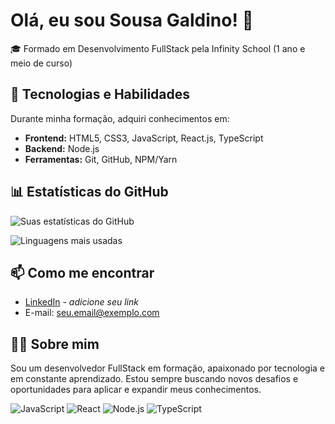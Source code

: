 # Olá, eu sou Sousa Galdino! 👋

🎓 Formado em Desenvolvimento FullStack pela Infinity School (1 ano e meio de curso)

## 🚀 Tecnologias e Habilidades

Durante minha formação, adquiri conhecimentos em:

- **Frontend:** HTML5, CSS3, JavaScript, React.js, TypeScript
- **Backend:** Node.js
- **Ferramentas:** Git, GitHub, NPM/Yarn

## 📊 Estatísticas do GitHub

![Suas estatísticas do GitHub](https://github-readme-stats.vercel.app/api?username=GaldinoSousa&show_icons=true&theme=radical)

![Linguagens mais usadas](https://github-readme-stats.vercel.app/api/top-langs/?username=GaldinoSousa&layout=compact&theme=radical)

## 📫 Como me encontrar

- [LinkedIn](https://www.linkedin.com/in/seu-perfil) - *adicione seu link*
- E-mail: seu.email@exemplo.com

## 👨‍💻 Sobre mim

Sou um desenvolvedor FullStack em formação, apaixonado por tecnologia e em constante aprendizado. Estou sempre buscando novos desafios e oportunidades para aplicar e expandir meus conhecimentos.

![JavaScript](https://img.shields.io/badge/JavaScript-F7DF1E?style=for-the-badge&logo=javascript&logoColor=black)
![React](https://img.shields.io/badge/React-20232A?style=for-the-badge&logo=react&logoColor=61DAFB)
![Node.js](https://img.shields.io/badge/Node.js-43853D?style=for-the-badge&logo=node.js&logoColor=white)
![TypeScript](https://img.shields.io/badge/TypeScript-007ACC?style=for-the-badge&logo=typescript&logoColor=white)
